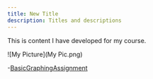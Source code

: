 ```yaml
---
title: New Title
description: Titles and descriptions
---
```


This is content I have developed for my course.

![My Picture](My Pic.png)

-[BasicGraphingAssignment](/BasicGraphingAssignment/index.md)
